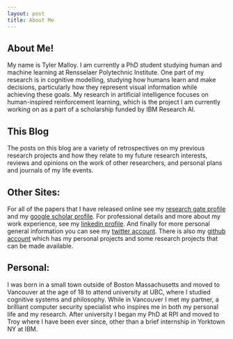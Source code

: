 ```yaml
---
layout: post
title: About Me
---
```



## About Me! 

My name is Tyler Malloy. I am currently a PhD student studying human and machine learning at Rensselaer Polytechnic Institute. One part of my research is in cognitive modelling, studying how humans learn and make decisions, particularly how they represent visual information while achieving these goals. My research in artificial intelligence focuses on human-inspired reinforcement learning, which is the project I am currently working on as a part of a scholarship funded by IBM Research AI.

## This Blog 

The posts on this blog are a variety of retrospectives on my previous research projects and how they relate to my future research interests, reviews and opinions on the work of other researchers, and personal plans and journals of my life events. 

## Other Sites: 

For all of the papers that I have released online see my [research gate profile](https://www.researchgate.net/profile/Tyler-Malloy) and my [google scholar profile](https://scholar.google.com/citations?user=gNvshb4AAAAJ&hl=en&oi=ao). For professional details and more about my work experience, see my [linkedin profile](https://www.linkedin.com/in/tyler-james-malloy/). And finally for more personal general information you can see my [twitter account](https://twitter.com/TylerJMalloy). There is also my [github account](https://github.com/TylerJamesMalloy) which has my personal projects and some research projects that can be made available. 


## Personal: 

I was born in a small town outside of Boston Massachusetts and moved to Vancouver at the age of 18 to attend university at UBC, where I studied cognitive systems and philosophy. While in Vancouver I met my partner, a brilliant computer security specialist who inspires me in both my personal life and my research. After university I began my PhD at RPI and moved to Troy where I have been ever since, other than a brief internship in Yorktown NY at IBM. 